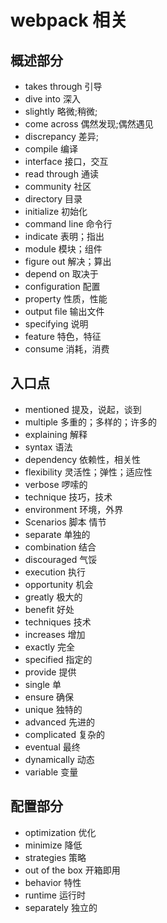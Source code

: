 # webpack 相关

## 概述部分
- takes through 引导
- dive into 深入
- slightly 略微;稍微;
- come across 偶然发现;偶然遇见
- discrepancy 差异;
- compile 编译
- interface 接口，交互
- read through 通读
- community 社区
- directory 目录
- initialize 初始化
- command line 命令行
- indicate 表明；指出
- module 模块；组件
- figure out   解决；算出
- depend on  取决于
- configuration  配置
- property 性质，性能
- output file  输出文件
- specifying 说明
- feature 特色，特征
- consume 消耗，消费

## 入口点
- mentioned 提及，说起，谈到
- multiple 多重的；多样的；许多的
- explaining 解释
- syntax 语法
- dependency  依赖性，相关性
- flexibility 灵活性；弹性；适应性
- verbose 啰嗦的
- technique 技巧，技术
- environment 环境，外界
- Scenarios 脚本 情节
- separate 单独的
- combination 结合
- discouraged 气馁
- execution 执行
- opportunity 机会
- greatly 极大的
- benefit 好处
- techniques 技术
- increases 增加
- exactly 完全
- specified 指定的
- provide 提供
- single 单
- ensure 确保
- unique 独特的
- advanced 先进的
- complicated 复杂的
- eventual 最终
- dynamically 动态
- variable 变量

## 配置部分
- optimization 优化
- minimize 降低
- strategies 策略
- out of the box  开箱即用
- behavior 特性
- runtime 运行时
- separately 独立的